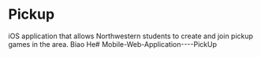 # Pickup
iOS application that allows Northwestern students to create and join pickup games in the area.
Biao He# Mobile-Web-Application----PickUp
